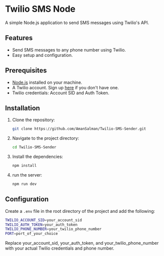 # Twilio SMS Node

A simple Node.js application to send SMS messages using Twilio's API.

## Features
- Send SMS messages to any phone number using Twilio.
- Easy setup and configuration.

## Prerequisites
- [Node.js](https://nodejs.org/) installed on your machine.
- A Twilio account. Sign up [here](https://www.twilio.com/try-twilio) if you don't have one.
- Twilio credentials: Account SID and Auth Token.

## Installation

1. Clone the repository:
   ```bash
   git clone https://github.com/AmanSalman/Twilio-SMS-Sender.git
   ```
2. Navigate to the project directory:
   ```bash
   cd Twilio-SMS-Sender
   ```
3. Install the dependencies:
   ```bash
   npm install
   ```
4. run the server:
   ```bash
   npm run dev
   ```
## Configuration
Create a ``` .env ``` file in the root directory of the project and add the following:
```bash
TWILIO_ACCOUNT_SID=your_account_sid
TWILIO_AUTH_TOKEN=your_auth_token
TWILIO_PHONE_NUMBER=your_twilio_phone_number
PORT=port_of_your_choice
```
Replace your_account_sid, your_auth_token, and your_twilio_phone_number with your actual Twilio credentials and phone number.

